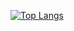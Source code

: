 [![Top Langs](https://github-readme-stats.vercel.app/api/top-langs/?username=shunmakk&layout=compact&theme=tokyonight)](https://github.com/anuraghazra/github-readme-stats)

<!---
shunmakk/shunmakk is a ✨ special ✨ repository because its `README.md` (this file) appears on your GitHub profile.
You can click the Preview link to take a look at your changes.
--->
